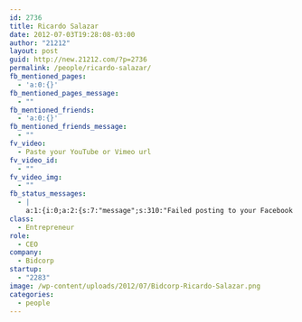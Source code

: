 ```yaml
---
id: 2736
title: Ricardo Salazar
date: 2012-07-03T19:28:08-03:00
author: "21212"
layout: post
guid: http://new.21212.com/?p=2736
permalink: /people/ricardo-salazar/
fb_mentioned_pages:
  - 'a:0:{}'
fb_mentioned_pages_message:
  - ""
fb_mentioned_friends:
  - 'a:0:{}'
fb_mentioned_friends_message:
  - ""
fv_video:
  - Paste your YouTube or Vimeo url
fv_video_id:
  - ""
fv_video_img:
  - ""
fb_status_messages:
  - |
    a:1:{i:0;a:2:{s:7:"message";s:310:"Failed posting to your Facebook Timeline. Error: {"message":"Object at URL 'http://new.21212.com/people/ricardo-salazar/' of type 'article' is invalid because it specifies multiple 'og:url' values: http://new.21212.com/people/ricardo-salazar/, http://new.21212.com/people/ricardo-salazar/.","type":"Exception"}";s:5:"error";s:1:"1";}}
class:
  - Entrepreneur
role:
  - CEO
company:
  - Bidcorp
startup:
  - "2283"
image: /wp-content/uploads/2012/07/Bidcorp-Ricardo-Salazar.png
categories:
  - people
---
```

